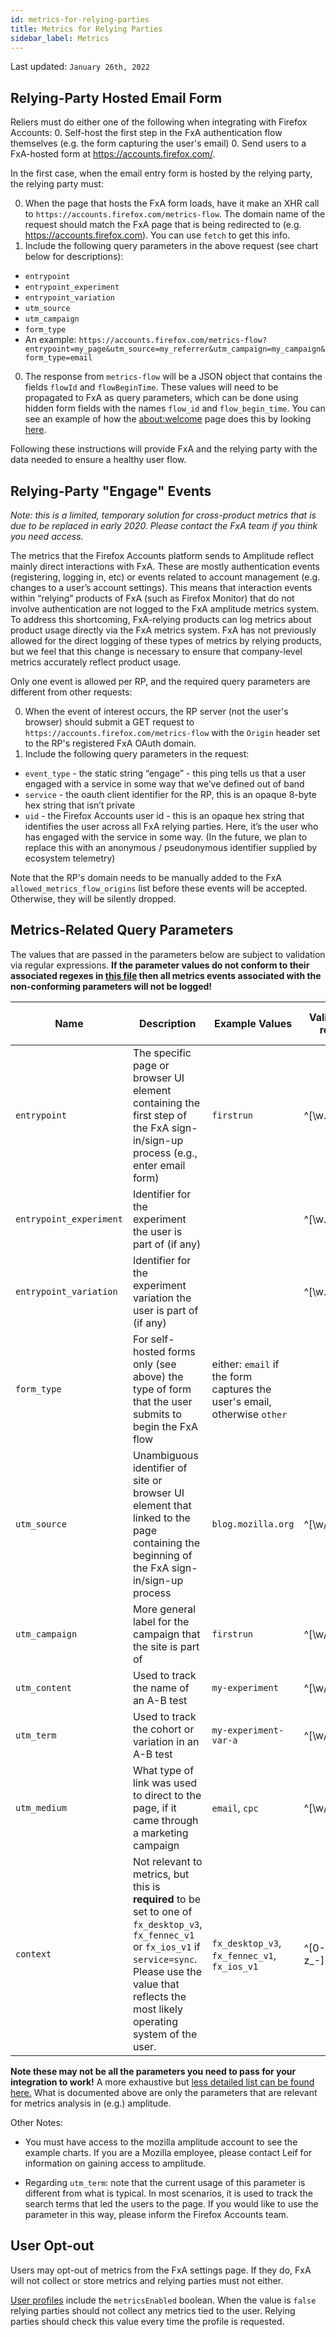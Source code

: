 ```yaml
---
id: metrics-for-relying-parties
title: Metrics for Relying Parties
sidebar_label: Metrics
---
```


Last updated: `January 26th, 2022`

## Relying-Party Hosted Email Form

Reliers must do either one of the following when integrating with Firefox Accounts:
0. Self-host the first step in the FxA authentication flow themselves (e.g. the form capturing the user's email)
0. Send users to a FxA-hosted form at https://accounts.firefox.com/.

In the first case, when the email entry form is hosted by the relying party, the relying party must:

0. When the page that hosts the FxA form loads, have it make an XHR call to `https://accounts.firefox.com/metrics-flow`. The domain name of the request should match the FxA page that is being redirected to (e.g. https://accounts.firefox.com). You can use `fetch` to get this info.
0. Include the following query parameters in the above request (see chart below for descriptions):
  * `entrypoint`
  * `entrypoint_experiment`
  * `entrypoint_variation`
  * `utm_source`
  * `utm_campaign`
  * `form_type`
  * An example: `https://accounts.firefox.com/metrics-flow?entrypoint=my_page&utm_source=my_referrer&utm_campaign=my_campaign&form_type=email`
0. The response from `metrics-flow` will be a JSON object that contains the fields `flowId` and `flowBeginTime`. These values will need to be propagated to FxA as query parameters, which can be done using hidden form fields with the names `flow_id` and `flow_begin_time`. You can see an example of how the [about:welcome][about:welcome] page does this by looking [here][param-example].

Following these instructions will provide FxA and the relying party with the data needed to ensure a healthy user flow.

## Relying-Party "Engage" Events

_Note: this is a limited, temporary solution for cross-product metrics that is due to be replaced in early 2020. Please contact the FxA team if you think you need access._

The metrics that the Firefox Accounts platform sends to Amplitude reflect mainly direct interactions with FxA. These are mostly authentication events (registering, logging in, etc) or events related to account management (e.g. changes to a user’s account settings). This means that interaction events within “relying” products of FxA (such as Firefox Monitor) that do not involve authentication are not logged to the FxA amplitude metrics system. To address this shortcoming, FxA-relying products can log metrics about product usage directly via the FxA metrics system. FxA has not previously allowed for the direct logging of these types of metrics by relying products, but we feel that this change is necessary to ensure that company-level metrics accurately reflect product usage.

Only one event is allowed per RP, and the required query parameters are different from other requests:

0. When the event of interest occurs, the RP server (not the user's browser) should submit a GET request to `https://accounts.firefox.com/metrics-flow` with the `Origin` header set to the RP's registered FxA OAuth domain.
0. Include the following query parameters in the request:
  * `event_type` - the static string “engage” - this ping tells us that a user engaged with a service in some way that we’ve defined out of band
  * `service` - the oauth client identifier for the RP, this is an opaque 8-byte hex string that isn’t private
  * `uid` - the Firefox Accounts user id - this is an opaque hex string that identifies the user across all FxA relying parties. Here, it’s the user who has engaged with the service in some way. (In the future, we plan to replace this with an anonymous / pseudonymous identifier supplied by ecosystem telemetry)

Note that the RP's domain needs to be manually  added to the FxA `allowed_metrics_flow_origins` list before these events will be accepted. Otherwise, they will be silently dropped.

## Metrics-Related Query Parameters

The values that are passed in the parameters below are subject to validation via regular expressions. **If the parameter values do not conform to their associated regexes in [this file][flow-events] then all metrics events associated with the non-conforming parameters will not be logged!**

|Name|Description|Example Values|Validation regex|Amplitude Chart Example|
|----|-----------|--------------|----------------|-----------------------|
|`entrypoint`|The specific page or browser UI element containing the first step of the FxA sign-in/sign-up process (e.g., enter email form)|`firstrun`|<!--begin-validation-entrypoint-->^[\w.:-]+$<!--end-validation-entrypoint-->|[Firstrun form views][amplitude-firstrun]|
|`entrypoint_experiment`|Identifier for the experiment the user is part of (if any)||<!--begin-validation-entrypoint_experiment-->^[\w.:-]+$<!--end-validation-entrypoint_experiment-->||
|`entrypoint_variation`|Identifier for the experiment variation the user is part of (if any)||<!--begin-validation-entrypoint_variation-->^[\w.:-]+$<!--end-validation-entrypoint_variation-->||
|`form_type`|For self-hosted forms only (see above) the type of form that the user submits to begin the FxA flow|either: `email` if the form captures the user's email, otherwise `other`||NA|
|`utm_source`|Unambiguous identifier of site or browser UI element that linked to the page containing the beginning of the FxA sign-in/sign-up process |`blog.mozilla.org`|<!--begin-validation-utm_source-->^[\w\/.%-]+$<!--end-validation-utm_source-->|[Registration form views segmented by utm_source][amplitude-regform]|
|`utm_campaign`|More general label for the campaign that the site is part of|`firstrun`|<!--begin-validation-utm_campaign-->^[\w\/.%-]+$<!--end-validation-utm_campaign-->|TBD|
|`utm_content`|Used to track the name of an A-B test|`my-experiment`|<!--begin-validation-utm_content-->^[\w\/.%-]+$<!--end-validation-utm_content-->|TBD|
|`utm_term`|Used to track the cohort or variation in an A-B test|`my-experiment-var-a`|<!--begin-validation-utm_term-->^[\w\/.%-]+$<!--end-validation-utm_term-->|TBD|
|`utm_medium`|What type of link was used to direct to the page, if it came through a marketing campaign|`email`, `cpc`|<!--begin-validation-utm_medium-->^[\w\/.%-]+$<!--end-validation-utm_medium-->|TBD|
|`context`|Not relevant to metrics, but this is **required** to be set to one of `fx_desktop_v3`, `fx_fennec_v1` or `fx_ios_v1` if `service=sync`. Please use the value that reflects the most likely operating system of the user.|`fx_desktop_v3`, `fx_fennec_v1`, `fx_ios_v1`|<!--begin-validation-context-->^[0-9a-z_-]+$<!--end-validation-context-->/|NA|

**Note these may not be all the parameters you need to pass for your integration to work!** A more exhaustive but [less detailed list can be found here.][query-params] What is documented above are only the parameters that are relevant for metrics analysis in (e.g.) amplitude.

Other Notes:
* You must have access to the mozilla amplitude account to see the example charts. If you are a Mozilla employee, please contact Leif for information on gaining access to amplitude.

* Regarding `utm_term`: note that the current usage of this parameter is different from what is typical. In most scenarios, it is used to track the search terms that led the users to the page. If you would like to use the parameter in this way, please inform the Firefox Accounts team.

## User Opt-out

Users may opt-out of metrics from the FxA settings page. If they do, FxA will not collect or store metrics and relying parties must not either.

[User profiles][get-profile] include the `metricsEnabled` boolean. When the value is `false` relying parties should not collect any metrics tied to the user. Relying parties should check this value every time the profile is requested.

[amplitude-firstrun]: https://analytics.amplitude.com/mozilla-corp/chart/n8cd9no
[amplitude-regform]: https://analytics.amplitude.com/mozilla-corp/chart/f5sz7kt
[about:welcome]: about:welcome
[param-example]: https://github.com/mozilla/activity-stream/blob/06aeeb331e9dd497e4d115d0e6cba51b9b25b36c/content-src/asrouter/templates/StartupOverlay/StartupOverlay.jsx#L30
[flow-events]: https://github.com/mozilla/fxa/blob/main/packages/fxa-content-server/server/lib/flow-event.js
[query-params]: https://github.com/mozilla/fxa/blob/main/packages/fxa-content-server/docs/query-params.md
[get-profile]: https://github.com/mozilla/fxa/blob/main/packages/fxa-profile-server/docs/API.md#get-v1profile
